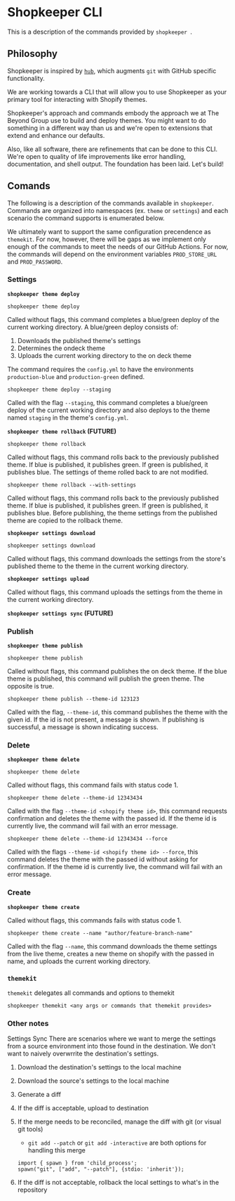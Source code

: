 # Shopkeeper CLI

This is a description of the commands provided by `shopkeeper `. 

## Philosophy

Shopkeeper is inspired by [`hub`](https://github.com/github/hub), which augments
`git` with GitHub specific functionality.

We are working towards a CLI that will allow you to use Shopkeeper as your 
primary tool for interacting with Shopify themes.

Shopkeeper's approach and commands embody the approach we at The Beyond Group
use to build and deploy themes. You might want to do something in a different way
than us and we're open to extensions that extend and enhance our defaults.

Also, like all software, there are refinements that can be done to this CLI.
We're open to quality of life improvements like error handling, documentation,
and shell output. The foundation has been laid. Let's build!

## Comands

The following is a description of the commands available in `shopkeeper`.
Commands are organized into namespaces (ex. `theme` or `settings`) and each
scenario the command supports is enumerated below.

We ultimately want to support the same configuration precendence as `themekit`.
For now, however, there will be gaps as we implement only enough of the commands
to meet the needs of our GitHub Actions. For now, the commands will depend on
the environment variables `PROD_STORE_URL` and `PROD_PASSWORD`.


### Settings
**`shopkeeper theme deploy`**

```
shopkeeper theme deploy
```
Called without flags, this command completes a blue/green deploy of the current
working directory. A blue/green deploy consists of:

1. Downloads the published theme's settings
2. Determines the ondeck theme
3. Uploads the current working directory to the on deck theme

The command requires the `config.yml` to have the environments `production-blue`
and `production-green` defined.

```
shopkeeper theme deploy --staging
```
Called with the flag `--staging`, this command completes a blue/green deploy of
the current working directory and also deploys to the theme named `staging` in
the theme's `config.yml`.

**`shopkeeper theme rollback` (FUTURE)**

```
shopkeeper theme rollback
```
Called without flags, this command rolls back to the previously published theme.
If blue is published, it publishes green. If green is published, it publishes
blue. The settings of theme rolled back to are not modified.

```
shopkeeper theme rollback --with-settings
```
Called without flags, this command rolls back to the previously published theme.
If blue is published, it publishes green. If green is published, it publishes
blue. Before publishing, the theme settings from the published theme are copied
to the rollback theme.

**`shopkeeper settings download`**

```
shopkeeper settings download
```
Called without flags, this command downloads the settings from the store's published
theme to the theme in the current working directory.

**`shopkeeper settings upload`**

Called without flags, this command uploads the settings from the theme in the current working directory.

**`shopkeeper settings sync` (FUTURE)**

### Publish
**`shopkeeper theme publish`**

```
shopkeeper theme publish
```
Called without flags, this command publishes the on deck theme. If the blue theme is published, this command will publish the green theme. The opposite is true.

```
shopkeeper theme publish --theme-id 123123
```
Called with the flag, `--theme-id`, this command publishes the theme with the given id. If the id is not present, a message is shown. If publishing is successful, a message is shown indicating success.

### Delete
**`shopkeeper theme delete`**

```
shopkeeper theme delete
```
Called without flags, this command fails with status code 1.

```
shopkeeper theme delete --theme-id 12343434
```
Called with the flag `--theme-id <shopify theme id>`, this command requests
confirmation and deletes the theme with the passed id. If the theme id is
currently live, the command will fail with an error message.

```
shopkeeper theme delete --theme-id 12343434 --force
```
Called with the flags `--theme-id <shopify theme id> --force`, this command
deletes the theme with the passed id without asking for confirmation. If the
theme id is currently live, the command will fail with an error message.

### Create
**`shopkeeper theme create`**

Called without flags, this commands fails with status code 1.

```
shopkeeper theme create --name "author/feature-branch-name"
```
Called with the flag `--name`, this command downloads the theme settings from the
live theme, creates a new theme on shopify with the passed in name, and uploads the current working directory.

### `themekit`

`themekit` delegates all commands and options to themekit

`shopkeeper themekit <any args or commands that themekit provides>`

### Other notes
Settings Sync
There are scenarios where we want to merge the settings from a source environment into those found in the destination. We don't want to naively overwrrite the destination's settings.

1. Download the destination's settings to the local machine
2. Download the source's settings to the local machine
3. Generate a diff
4. If the diff is acceptable, upload to destination
5. If the merge needs to be reconciled, manage the diff with git (or visual git tools)
    * `git add --patch` or `git add -interactive` are both options for handling this merge
    ```
    import { spawn } from 'child_process';
    spawn("git", ["add", "--patch"], {stdio: 'inherit'});
    ```

5. If the diff is not acceptable, rollback the local settings to what's in the repository
